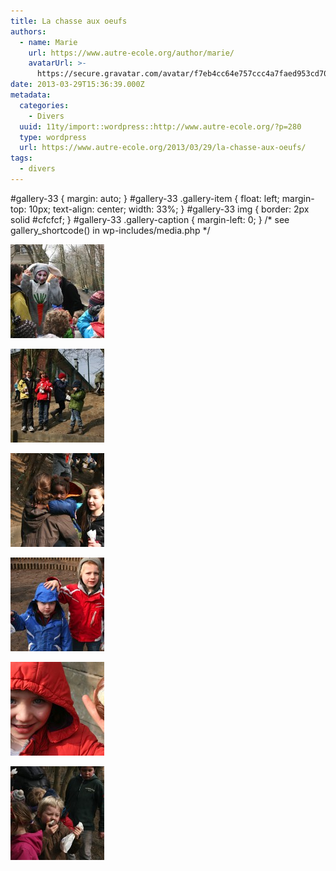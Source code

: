 ```yaml
---
title: La chasse aux oeufs
authors:
  - name: Marie
    url: https://www.autre-ecole.org/author/marie/
    avatarUrl: >-
      https://secure.gravatar.com/avatar/f7eb4cc64e757ccc4a7faed953cd7065?s=96&d=mm&r=g
date: 2013-03-29T15:36:39.000Z
metadata:
  categories:
    - Divers
  uuid: 11ty/import::wordpress::http://www.autre-ecole.org/?p=280
  type: wordpress
  url: https://www.autre-ecole.org/2013/03/29/la-chasse-aux-oeufs/
tags:
  - divers
---
```

#gallery-33 { margin: auto; } #gallery-33 .gallery-item { float: left; margin-top: 10px; text-align: center; width: 33%; } #gallery-33 img { border: 2px solid #cfcfcf; } #gallery-33 .gallery-caption { margin-left: 0; } /\* see gallery\_shortcode() in wp-includes/media.php \*/

[![](lapin-150x150-YiWwMJQCJKDI.jpg)](https://www.autre-ecole.org/lapin/)

[![](chasse-aux-ef-150x150-iSctbYoCyqAG.jpg)](https://www.autre-ecole.org/chasse-aux-ef/)

[![](paques-150x150-lIVVZb7MdIl9.jpg)](https://www.autre-ecole.org/paques/)

  

[![](oeufs-150x150-9hudxZWskC9a.jpg)](https://www.autre-ecole.org/oeufs/)

[![](lapinnn-150x150-SPYaUZHvUwBd.jpg)](https://www.autre-ecole.org/lapinnn/)

[![](sacha-150x150-QCwf4cHuhIXj.jpg)](https://www.autre-ecole.org/sacha/)